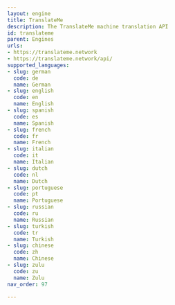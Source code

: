 ```yaml
---
layout: engine
title: TranslateMe
description: The TranslateMe machine translation API
id: translateme
parent: Engines
urls:
- https://translateme.network
- https://translateme.network/api/
supported_languages:
- slug: german
  code: de
  name: German
- slug: english
  code: en
  name: English
- slug: spanish
  code: es
  name: Spanish
- slug: french
  code: fr
  name: French
- slug: italian
  code: it
  name: Italian
- slug: dutch
  code: nl
  name: Dutch
- slug: portuguese
  code: pt
  name: Portuguese
- slug: russian
  code: ru
  name: Russian
- slug: turkish
  code: tr
  name: Turkish
- slug: chinese
  code: zh
  name: Chinese
- slug: zulu
  code: zu
  name: Zulu
nav_order: 97

---
```



